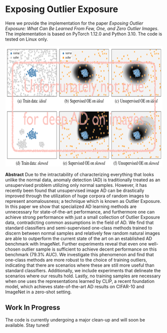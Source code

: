 # Exposing Outlier Exposure

Here we provide the implementation for the paper *Exposing Outlier Exposure: What Can Be Learned From Few, One, and Zero Outlier Images*.
The implementation is based on PyTorch 1.12.0 and Python 3.10. The code is tested on Linux only.

<img src="data/git_images/toy_example.png?raw=true" height="383" width="738" > 

**Abstract**
Due to the intractability of characterizing everything that looks unlike the normal data,
anomaly detection (AD) is traditionally treated as an unsupervised problem utilizing only
normal samples. However, it has recently been found that unsupervised image AD can be
drastically improved through the utilization of huge corpora of random images to represent
anomalousness; a technique which is known as Outlier Exposure. In this paper we show
that specialized AD learning methods are unnecessary for state-of-the-art performance, and
furthermore one can achieve strong performance with just a small collection of Outlier
Exposure data, contradicting common assumptions in the field of AD. We find that standard
classifiers and semi-supervised one-class methods trained to discern between normal samples
and relatively few random natural images are able to outperform the current state of the
art on an established AD benchmark with ImageNet. Further experiments reveal that even
one well-chosen outlier sample is sufficient to achieve decent performance on this benchmark
(79.3% AUC). We investigate this phenomenon and find that one-class methods are more
robust to the choice of training outliers, indicating that there are scenarios where these
are still more useful than standard classifiers. Additionally, we include experiments that
delineate the scenarios where our results hold. Lastly, no training samples are necessary when
one uses the representations learned by CLIP, a recent foundation model, which achieves
state-of-the-art AD results on CIFAR-10 and ImageNet in a zero-shot setting.


## Work In Progress
The code is currently undergoing a major clean-up and will soon be available. Stay tuned!
